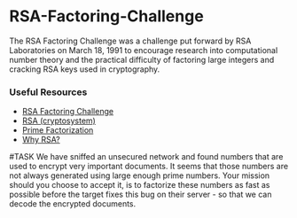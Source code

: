 # RSA-Factoring-Challenge

The RSA Factoring Challenge was a challenge put forward by RSA Laboratories on March 18, 1991 to encourage research into computational number theory and the practical difficulty of factoring large integers and cracking RSA keys used in cryptography. 

### Useful Resources
- <a href="https://en.wikipedia.org/wiki/RSA_Factoring_Challenge"> RSA Factoring Challenge</a>
- <a href="https://en.wikipedia.org/wiki/RSA_(cryptosystem%29">RSA (cryptosystem)</a>
- <a href="https://privacycanada.net/mathematics/prime-factorization/">Prime Factorization</a>
- <a href="https://jaredatandi.hashnode.dev/rsa-factoring">Why RSA?</a>

#TASK
We have sniffed an unsecured network and found numbers that are used to encrypt very important documents. It seems that those numbers are not always generated using large enough prime numbers. Your mission should you choose to accept it, is to factorize these numbers as fast as possible before the target fixes this bug on their server - so that we can decode the encrypted documents.

